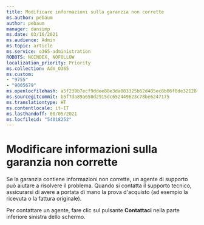 ```yaml
---
title: Modificare informazioni sulla garanzia non corrette
ms.author: pebaum
author: pebaum
manager: dansimp
ms.date: 03/16/2021
ms.audience: Admin
ms.topic: article
ms.service: o365-administration
ROBOTS: NOINDEX, NOFOLLOW
localization_priority: Priority
ms.collection: Adm_O365
ms.custom:
- "9755"
- "9005679"
ms.openlocfilehash: a5f239b7ecf9ddee88e3da083325b62d485ec8b06f0de32128fc6a750044af36
ms.sourcegitcommit: b5f7da89a650d2915dc652449623c78be6247175
ms.translationtype: HT
ms.contentlocale: it-IT
ms.lasthandoff: 08/05/2021
ms.locfileid: "54018252"
---
```

# <a name="change-incorrect-warranty-information"></a>Modificare informazioni sulla garanzia non corrette

Se la garanzia contiene informazioni non corrette, un agente di supporto può aiutare a risolvere il problema. Quando si contatta il supporto tecnico, assicurarsi di avere a portata di mano la prova d'acquisto (ad esempio la ricevuta o la fattura originale).

Per contattare un agente, fare clic sul pulsante **Contattaci** nella parte inferiore sinistra dello schermo.